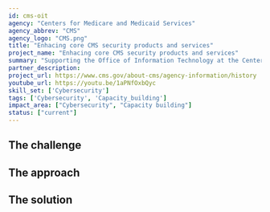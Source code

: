```yaml
---
id: cms-oit
agency: "Centers for Medicare and Medicaid Services"
agency_abbrev: "CMS"
agency_logo: "CMS.png"
title: "Enhacing core CMS security products and services"
project_name: "Enhacing core CMS security products and services"
summary: "Supporting the Office of Information Technology at the Centers for Medicare and Medicaid Services in empowering CMS users and teams to use core security products and services to achieve their missions more securely."
partner_description:  
project_url: https://www.cms.gov/about-cms/agency-information/history
youtube_url: https://youtu.be/1aPNfOxbQyc
skill_set: ['Cybersecurity']
tags: ['Cybersecurity', 'Capacity_building']
impact_area: ["Cybersecurity", "Capacity building"]
status: ["current"]
---
```


## The challenge

## The approach

## The solution 

